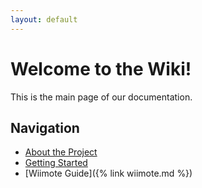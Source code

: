 ```yaml
---
layout: default
---
```


# Welcome to the Wiki!

This is the main page of our documentation.

## Navigation

* [About the Project](about.md)
* [Getting Started](getting-started.md)
* [Wiimote Guide]({% link wiimote.md %})
